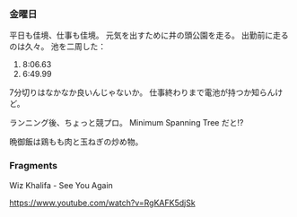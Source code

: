 ### 金曜日

平日も佳境、仕事も佳境。
元気を出すために井の頭公園を走る。
出勤前に走るのは久々。
池を二周した：

1. 8:06.63
2. 6:49.99

7分切りはなかなか良いんじゃないか。
仕事終わりまで電池が持つか知らんけど。

ランニング後、ちょっと競プロ。
Minimum Spanning Tree だと!?

晩御飯は鶏もも肉と玉ねぎの炒め物。

### Fragments

Wiz Khalifa - See You Again

https://www.youtube.com/watch?v=RgKAFK5djSk